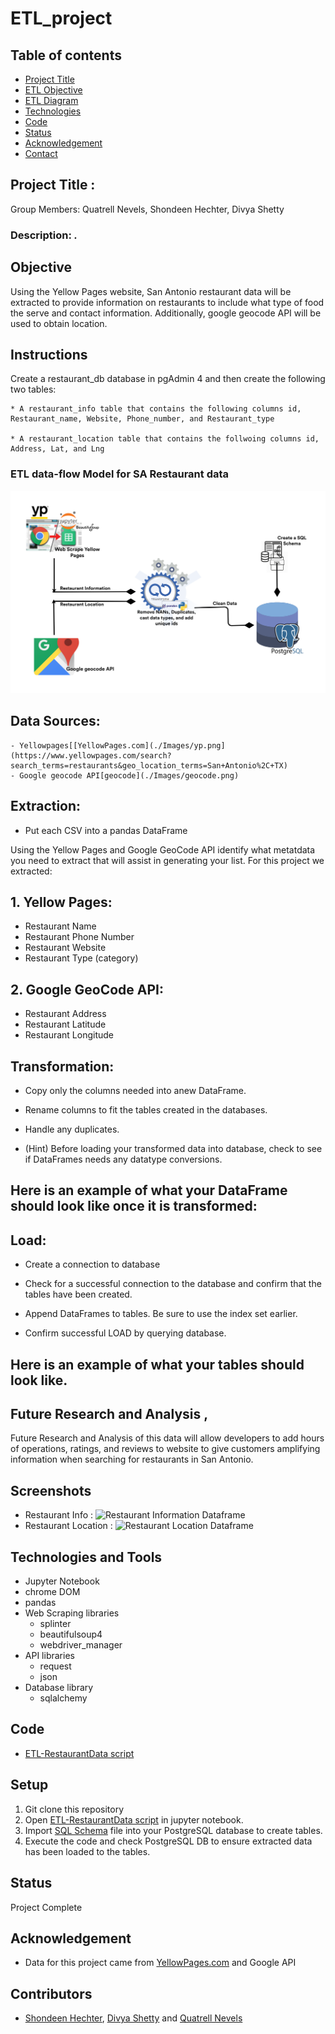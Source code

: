 # ETL_project


## Table of contents
* [Project Title ](#project-title)
* [ETL Objective](#etl-objective)
* [ETL Diagram](#etl-diagram)
* [Technologies](#technologies)
* [Code](#code)
* [Status](#status)
* [Acknowledgement ](#acknowledgement )
* [Contact](#contact)



## Project Title : 

Group Members: Quatrell Nevels, Shondeen Hechter, Divya Shetty

### Description: *.*

## Objective

Using the Yellow Pages website, San Antonio restaurant data will be extracted to provide information on restaurants to include what type of food the serve and contact information. Additionally, google geocode API will be used to obtain location.

## Instructions

Create a restaurant_db database in pgAdmin 4 and then create the following two tables:

	* A restaurant_info table that contains the following columns id, Restaurant_name, Website, Phone_number, and Restaurant_type

	* A restaurant_location table that contains the follwoing columns id, Address, Lat, and Lng


### ETL data-flow Model for SA Restaurant data
![ETL data flow model](./Images/ETL-dataFlow-model.png)
 

## Data Sources:
	- Yellowpages[[YellowPages.com](./Images/yp.png](https://www.yellowpages.com/search?search_terms=restaurants&geo_location_terms=San+Antonio%2C+TX)
	- Google geocode API[geocode](./Images/geocode.png)


## Extraction:

* Put each CSV into a pandas DataFrame

Using the Yellow Pages and Google GeoCode API identify what metatdata you need to extract that will assist in generating your list. For this project we extracted:

## 1. Yellow Pages:
* Restaurant Name
* Restaurant Phone Number
* Restaurant Website
* Restaurant Type (category)

## 2. Google GeoCode API:
* Restaurant Address
* Restaurant Latitude
* Restaurant Longitude


## Transformation:

* Copy only the columns needed into anew DataFrame.
 
* Rename columns to fit the tables created in the databases.

* Handle any duplicates.

* (Hint) Before loading your transformed data into database, check to see if DataFrames needs any datatype conversions.

## Here is an example of what your DataFrame should look like once it is transformed:

## Load:

* Create a connection to database

* Check for a successful connection to the database and confirm that the tables have been created.

* Append DataFrames to tables. Be sure to use the index set earlier.

* Confirm successful LOAD by querying database.

## Here is an example of what your tables should look like. 



## Future Research and Analysis , 

Future Research and Analysis of this data will allow developers to add hours of operations, ratings, and reviews to website to give customers amplifying information when searching for restaurants in San Antonio. 



## Screenshots
- Restaurant Info : 
![Restaurant Information Dataframe](./Images/pybank_result.jpg)
- Restaurant Location : 
![Restaurant Location Dataframe](./Images/pypoll_result.jpg)

## Technologies and Tools
* Jupyter Notebook
* chrome DOM
* pandas
* Web Scraping libraries
	* splinter
	* beautifulsoup4
	* webdriver_manager
* API libraries
	* request
	* json
* Database library
	* sqlalchemy
	
	

## Code 
- [ETL-RestaurantData script](/ETL-RestaurantData.ipynb)



## Setup
1. Git clone this repository
2. Open [ETL-RestaurantData script](/ETL-RestaurantData.ipynb) in jupyter notebook.
3. Import [SQL Schema](/schema.sql) file into your PostgreSQL database to create tables.
4. Execute the code and check PostgreSQL DB to ensure extracted data has been loaded to the tables.


## Status
Project Complete

## Acknowledgement 
- Data for this project came from [YellowPages.com](https://www.yellowpages.com/search?search_terms=restaurants&geo_location_terms=San+Antonio%2C+TX) and Google API


## Contributors
- [Shondeen Hechter](https://github.com/shechter430), [Divya Shetty](https://github.com/divya-gh) and
[Quatrell Nevels]() 


 
























